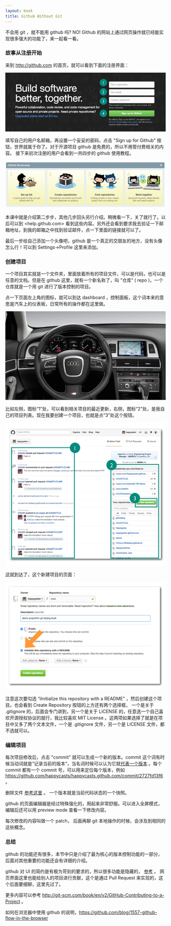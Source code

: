 ```yaml
---
layout: book
title: Github Without Git
---
```


<!-- 本课介绍在网页上使用 github 来进行项目的版本控制。幻灯片中要展示清楚版本控制这个概念：什么是项目仓库 repo，版本 commit，什么是 patch，对应的这些概念在 github 网页上当然也能看得非常清楚。
 -->

不会用 git ，就不能用 github 吗? NO! Github 的网站上通过网页操作就已经能实现很多强大的功能了，来一起看一看。

### 故事从注册开始

来到 <http://github.com> 的首页，就可以看到下面的注册界面：

![](images/without_git/signup.png)

填写自己的用户名邮箱，再设置一个妥妥的密码，点击 "Sign up for Github" 按钮，世界就属于你了。对于开源项目 github 是免费的，所以不用管付费相关的内容。
接下来初次注册的用户会看到一共四步的 github 使用教程。

![](images/without_git/help4steps.png)

本课中就是介绍第二步步，其他几步回头另行介绍。稍微看一下，关了就行了。以后可以到 <help.github.com> 看到这些内容。另外还会看到要求我去验证一下邮箱地址，到我的邮箱之中找到验证邮件，点一下里面的链接就可以了。

最后一步给自己添加一个头像吧，github 是一个真正的交朋友的地方，没有头像怎么行！可以到 Settings->Profile 这里来添加。

### 创建项目

一个项目其实就是一个文件夹，里面放着所有的项目文件，可以是代码，也可以是任意的文档。但是在 github 这里，就有一个新名称了，叫 ”仓库“ ( repo )，一个仓库就是一个用 git 进行了版本控制的项目。

点一下页面左上角的图标，就可以到达 dashboard ，控制面板，这个词本来的意思是汽车上的仪表板，日常所有的操作都在这里做。

![](images/without_git/dashboard.png)


比如左侧，图标“1”处，可以看到相关项目的最近更新，右侧，图标“2”处，是我自己的项目列表。现在我要创建一个项目，也就是点“3”处这个按钮。

![](images/without_git/github_dashboard.png)


这就到达了，这个新建项目的页面：

![](images/without_git/new_project.png)

注意这次要勾选 “iInitialize this repository with a README” ，然后创建这个项目。也会看到 Create Repository 按钮的上方还有两个选择框，
一个是关于 .gitignore 的，后面会专门讲到，另一个是关于 LICENSE 的，任意选一个自己喜欢开源授权协议的就行，我比较喜欢 MIT License 。这两项如果选择了就是在项目中又多了两个文本文件，一个是 .gitignore 文件，另一个是 LICENSE 文件，都不选就可以。

### 编辑项目

每次项目修改后，点击 "commit" 就可以生成一个新的版本。commit 这个词有时候当动词就是”记录当前的版本“，当名词时候可以认为它就[代表一个版本](https://www.kernel.org/pub/software/scm/git/docs/gitglossary.html
) 。每个 commit 都有一个 commit 号，可以用来定位每个版本，例如 <https://github.com/happycasts/happycasts.github.com/commit/2727fd13f6> 。


删除文件 [参考这里](https://github.com/blog/1545-deleting-files-on-github) 。
一个版本就是当前代码状态的一个快照。



github 的页面编辑器是经过特殊强化的，用起来非常舒服。可以进入全屏模式，编辑后还可以用 preview mode 查看一下修改内容。

每次修改的内容叫做一个 patch，
后面再聊 git 本地操作的时候，会涉及到相同的这些概念。



### 总结
github 的功能还有很多，本节中只是介绍了最为核心的版本控制功能的一部分，后面对其他重要的功能还会有详细的介绍。

github 对 UI 的简约是有极为苛刻的要求的，所以很多功能是隐藏的， [参考](http://zachholman.com/talk/git-github-secrets/) 。
网页界面这里也能给别人的项目进行贡献，这个是通过 Pull Request 来实现的，这个后面要细聊，这里先过了。

更多内容可以参考 <http://git-scm.com/book/en/v2/GitHub-Contributing-to-a-Project> 。

如何在浏览器中使用 github 的说明，<https://github.com/blog/1557-github-flow-in-the-browser>